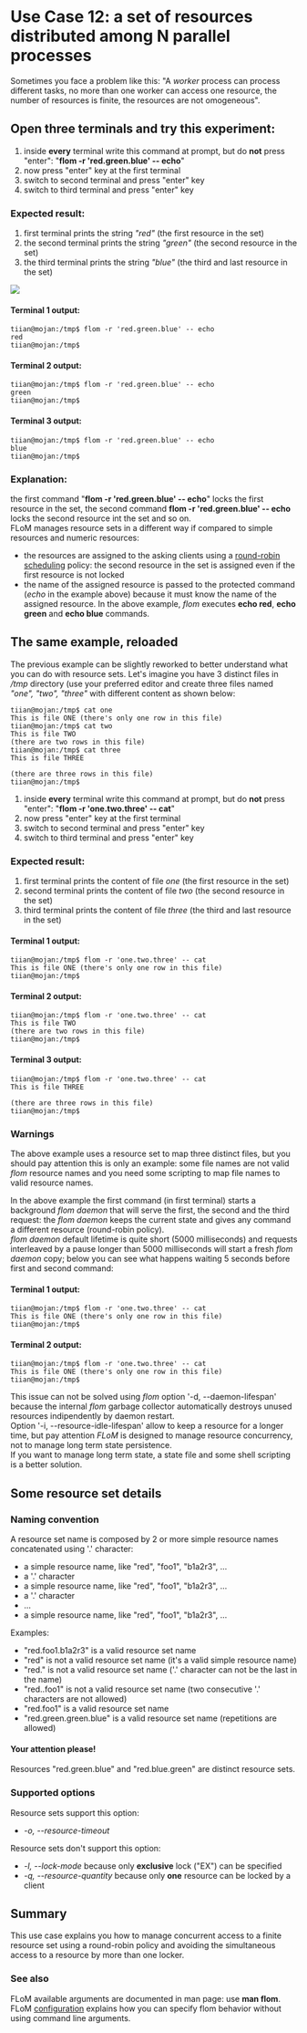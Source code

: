 # Use Case 12: a set of resources distributed among N parallel processes

Sometimes you face a problem like this: "A *worker* process can process different tasks, no more than one worker can access one resource, the number of resources is finite, the resources are not omogeneous".

## Open three terminals and try this experiment:

1. inside **every** terminal write this command at prompt, but do **not** press "enter": "**flom -r 'red.green.blue' \-\- echo**"
2. now press "enter" key at the first terminal
3. switch to second terminal and press "enter" key
4. switch to third terminal and press "enter" key

### Expected result:

1. first terminal prints the string *"red"* (the first resource in the set)
2. the second terminal prints the string *"green"* (the second resource in the set)
3. the third terminal prints the string *"blue"* (the third and last resource in the set)

![](use_case_12_640x606.png)

#### Terminal 1 output:

    tiian@mojan:/tmp$ flom -r 'red.green.blue' -- echo
    red
    tiian@mojan:/tmp$

#### Terminal 2 output:

    tiian@mojan:/tmp$ flom -r 'red.green.blue' -- echo
    green
    tiian@mojan:/tmp$

#### Terminal 3 output:

    tiian@mojan:/tmp$ flom -r 'red.green.blue' -- echo
    blue
    tiian@mojan:/tmp$

### Explanation:
the first command "**flom -r 'red.green.blue' \-\- echo**" locks the first resource in the set, the second command **flom -r 'red.green.blue' \-\- echo** locks the second resource int the set and so on.   
FLoM manages resource sets in a different way if compared to simple resources and numeric resources:

* the resources are assigned to the asking clients using a [round-robin scheduling](http://en.wikipedia.org/wiki/Round-robin_scheduling) policy: the second resource in the set is assigned even if the first resource is not locked
* the name of the assigned resource is passed to the protected command (*echo* in the example above) because it must know the name of the assigned resource. In the above example, *flom* executes **echo red**, **echo green** and **echo blue** commands.

## The same example, reloaded

The previous example can be slightly reworked to better understand what you can do with resource sets. Let's imagine you have 3 distinct files in */tmp* directory (use your preferred editor and create three files named *"one", "two", "three"* with different content as shown below:

    tiian@mojan:/tmp$ cat one
    This is file ONE (there's only one row in this file)
    tiian@mojan:/tmp$ cat two
    This is file TWO
    (there are two rows in this file)
    tiian@mojan:/tmp$ cat three 
    This is file THREE
    
    (there are three rows in this file)
    tiian@mojan:/tmp$

1. inside **every** terminal write this command at prompt, but do **not** press "enter": "**flom -r 'one.two.three' \-\- cat**"
2. now press "enter" key at the first terminal
3. switch to second terminal and press "enter" key
4. switch to third terminal and press "enter" key

### Expected result:

1. first terminal prints the content of file *one* (the first resource in the set)
2. second terminal prints the content of file *two* (the second resource in the set)
3. third terminal prints the content of file *three* (the third and last resource in the set)

#### Terminal 1 output:

    tiian@mojan:/tmp$ flom -r 'one.two.three' -- cat
    This is file ONE (there's only one row in this file)
    tiian@mojan:/tmp$

#### Terminal 2 output:

    tiian@mojan:/tmp$ flom -r 'one.two.three' -- cat
    This is file TWO
    (there are two rows in this file)
    tiian@mojan:/tmp$

#### Terminal 3 output:

    tiian@mojan:/tmp$ flom -r 'one.two.three' -- cat
    This is file THREE
    
    (there are three rows in this file)
    tiian@mojan:/tmp$

### Warnings

The above example uses a resource set to map three distinct files, but you should pay attention this is only an example: some file names are not valid *flom* resource names and you need some scripting to map file names to valid resource names.

In the above example the first command (in first terminal) starts a background *flom daemon* that will serve the first, the second and the third request: the *flom daemon* keeps the current state and gives any command a different resource (round-robin policy).   
*flom daemon* default lifetime is quite short (5000 milliseconds) and requests interleaved by a pause longer than 5000 milliseconds will start a fresh *flom daemon* copy; below you can see what happens waiting 5 seconds before first and second command:

#### Terminal 1 output:

    tiian@mojan:/tmp$ flom -r 'one.two.three' -- cat
    This is file ONE (there's only one row in this file)
    tiian@mojan:/tmp$

#### Terminal 2 output:

    tiian@mojan:/tmp$ flom -r 'one.two.three' -- cat
    This is file ONE (there's only one row in this file)
    tiian@mojan:/tmp$

This issue can not be solved using *flom* option '-d, \-\-daemon-lifespan' because the internal *flom* garbage collector automatically destroys unused resources indipendently by daemon restart.    
Option '-i, \-\-resource-idle-lifespan' allow to keep a resource for a longer time, but pay attention *FLoM* is designed to manage resource concurrency, not to manage long term state persistence.   
If you want to manage long term state, a state file and some shell scripting is a better solution.

## Some resource set details

### Naming convention
A resource set name is composed by 2 or more simple resource names concatenated using '.' character:

* a simple resource name, like "red", "foo1", "b1a2r3", ...
* a '.' character
* a simple resource name, like "red", "foo1", "b1a2r3", ...
* a '.' character
* ...
* a simple resource name, like "red", "foo1", "b1a2r3", ...

Examples:

* "red.foo1.b1a2r3" is a valid resource set name
* "red" is not a valid resource set name (it's a valid simple resource name)
* "red." is not a valid resource set name ('.' character can not be the last in the name)
* "red..foo1" is not a valid resource set name (two consecutive '.' characters are not allowed)
* "red.foo1" is a valid resource set name
* "red.green.green.blue" is a valid resource set name (repetitions are allowed)

#### Your attention please!
Resources "red.green.blue" and "red.blue.green" are distinct resource sets.

### Supported options
Resource sets support this option:

* *-o, \-\-resource-timeout*

Resource sets don't support this option:

* *-l, \-\-lock-mode* because only **exclusive** lock ("EX") can be specified
* *-q, \-\-resource-quantity* because only **one** resource can be locked by a client

## Summary
This use case explains you how to manage concurrent access to a finite resource set using a round-robin policy and avoiding the simultaneous access to a resource by more than one locker.

### See also
FLoM available arguments are documented in man page: use **man flom**.
FLoM [configuration](../Configuration.md) explains how you can specify flom behavior without using command line arguments.
